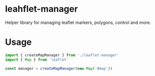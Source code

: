 # leahflet-manager

Helper library for managing leaflet markers, polygons, control and more.

# Usage
```ts
import { createMapManager } from './leaflet-manager'
import { Map } from 'leaflet'

const manager = createMapManager(new Map('#map'))
```
